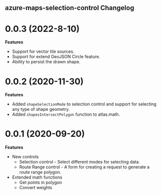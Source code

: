 ## azure-maps-selection-control Changelog

<a name="0.0.3"></a>
# 0.0.3 (2022-8-10)

**Features**

- Support for vector tile sources.
- Support for extend GeoJSON Circle feature.
- Ability to persist the drawn shape.

<a name="0.0.2"></a>
# 0.0.2 (2020-11-30)

**Features**

- Added `shapeSelectionMode` to selection control and support for selecting any type of shape geometry.
- Added `shapesIntersectPolygon` function to atlas.math.

<a name="0.0.1"></a>
# 0.0.1 (2020-09-20)

**Features**

- New controls
    - Selection control - Select different modes for selecting data.
    - Route Range control - A form for creating a request to generate a route range polygon.
- Extended math functions
    - Get points in polygon
    - Convert weights
